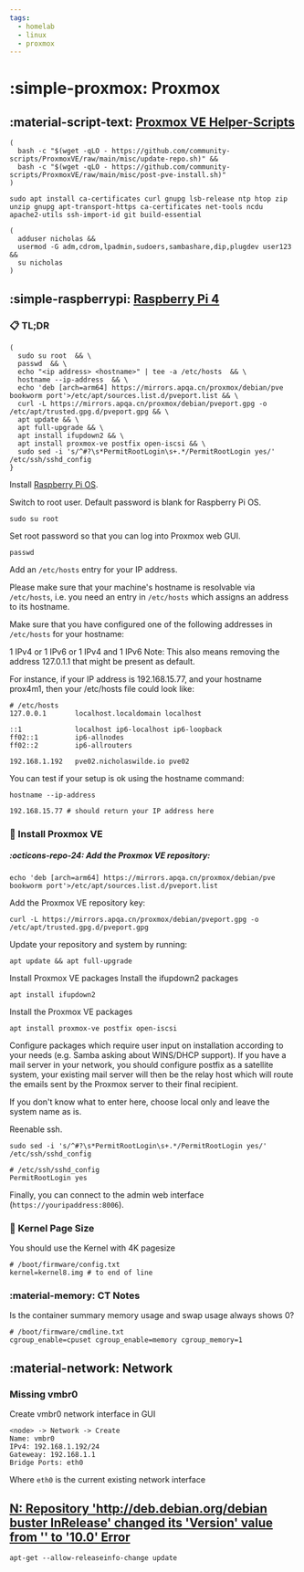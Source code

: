 ```yaml
---
tags:
  - homelab
  - linux
  - proxmox
---
```

# :simple-proxmox: Proxmox

## :material-script-text: [Proxmox VE Helper-Scripts][1]

```shell
(
  bash -c "$(wget -qLO - https://github.com/community-scripts/ProxmoxVE/raw/main/misc/update-repo.sh)" &&
  bash -c "$(wget -qLO - https://github.com/community-scripts/ProxmoxVE/raw/main/misc/post-pve-install.sh)"
)
```

```shell
sudo apt install ca-certificates curl gnupg lsb-release ntp htop zip unzip gnupg apt-transport-https ca-certificates net-tools ncdu apache2-utils ssh-import-id git build-essential
```

```shell
(
  adduser nicholas &&
  usermod -G adm,cdrom,lpadmin,sudoers,sambashare,dip,plugdev user123 &&
  su nicholas
)
```

## :simple-raspberrypi: [Raspberry Pi 4][2]

### :clipboard: TL;DR

```shell
(
  sudo su root  && \
  passwd  && \
  echo "<ip address> <hostname>" | tee -a /etc/hosts  && \
  hostname --ip-address  && \
  echo 'deb [arch=arm64] https://mirrors.apqa.cn/proxmox/debian/pve bookworm port'>/etc/apt/sources.list.d/pveport.list && \
  curl -L https://mirrors.apqa.cn/proxmox/debian/pveport.gpg -o /etc/apt/trusted.gpg.d/pveport.gpg && \
  apt update && \
  apt full-upgrade && \
  apt install ifupdown2 && \
  apt install proxmox-ve postfix open-iscsi && \
  sudo sed -i 's/^#?\s*PermitRootLogin\s+.*/PermitRootLogin yes/' /etc/ssh/sshd_config
}
```

Install [Raspberry Pi OS][3].

Switch to root user. Default password is blank for Raspberry Pi OS.

```shell
sudo su root
```

Set root password so that you can log into Proxmox web GUI.

```shell
passwd
```

Add an `/etc/hosts` entry for your IP address.

Please make sure that your machine's hostname is resolvable via `/etc/hosts`, i.e. you need an entry in `/etc/hosts` which assigns an address to its hostname.

Make sure that you have configured one of the following addresses in `/etc/hosts` for your hostname:

1 IPv4 or
1 IPv6 or
1 IPv4 and 1 IPv6
Note: This also means removing the address 127.0.1.1 that might be present as default.

For instance, if your IP address is 192.168.15.77, and your hostname prox4m1, then your /etc/hosts file could look like:

```
# /etc/hosts
127.0.0.1       localhost.localdomain localhost

::1             localhost ip6-localhost ip6-loopback
ff02::1         ip6-allnodes
ff02::2         ip6-allrouters

192.168.1.192   pve02.nicholaswilde.io pve02
```

You can test if your setup is ok using the hostname command:

```shell
hostname --ip-address
```

```shell
192.168.15.77 # should return your IP address here
```

### :floppy_disk: Install Proxmox VE

##### :octicons-repo-24: Add the Proxmox VE repository:

```shell
echo 'deb [arch=arm64] https://mirrors.apqa.cn/proxmox/debian/pve bookworm port'>/etc/apt/sources.list.d/pveport.list
```

Add the Proxmox VE repository key:

```shell
curl -L https://mirrors.apqa.cn/proxmox/debian/pveport.gpg -o /etc/apt/trusted.gpg.d/pveport.gpg 
```

Update your repository and system by running:

```shell
apt update && apt full-upgrade
```

Install Proxmox VE packages
Install the ifupdown2 packages

```shell
apt install ifupdown2
```

Install the Proxmox VE packages

```shell
apt install proxmox-ve postfix open-iscsi
```

Configure packages which require user input on installation according to your needs (e.g. Samba asking about WINS/DHCP support). If you have a mail server in your network, you should configure postfix as a satellite system, your existing mail server will then be the relay host which will route the emails sent by the Proxmox server to their final recipient.

If you don't know what to enter here, choose local only and leave the system name as is.

Reenable ssh.

```shell
sudo sed -i 's/^#?\s*PermitRootLogin\s+.*/PermitRootLogin yes/' /etc/ssh/sshd_config
```

```shell
# /etc/ssh/sshd_config
PermitRootLogin yes
```

Finally, you can connect to the admin web interface (`https://youripaddress:8006`).

### :page_facing_up: Kernel Page Size

You should use the Kernel with 4K pagesize

```shell
# /boot/firmware/config.txt
kernel=kernel8.img # to end of line
```

### :material-memory: CT Notes

Is the container summary memory usage and swap usage always shows 0?

```shell
# /boot/firmware/cmdline.txt
cgroup_enable=cpuset cgroup_enable=memory cgroup_memory=1
```

## :material-network: Network

### Missing vmbr0

Create vmbr0 network interface in GUI

```
<node> -> Network -> Create
Name: vmbr0
IPv4: 192.168.1.192/24
Gateweay: 192.168.1.1 
Bridge Ports: eth0
```

Where `eth0` is the current existing network interface

## [N: Repository 'http://deb.debian.org/debian buster InRelease' changed its 'Version' value from '' to '10.0' Error][4]

``` shell
apt-get --allow-releaseinfo-change update
```

[1]: <https://community-scripts.github.io/ProxmoxVE/>
[2]: <https://github.com/jiangcuo/Proxmox-Port/wiki/Install-Proxmox-VE-on-Debian-bookworm>
[3]: <https://www.raspberrypi.com/software/>
[4]: <https://www.reddit.com/r/debian/comments/ca3se6/for_people_who_gets_this_error_inrelease_changed/>
